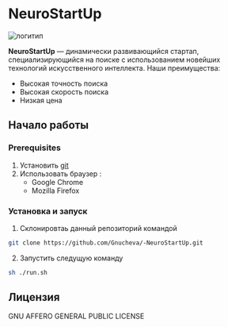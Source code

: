 # NeuroStartUp

![логитип](https://camo.githubusercontent.com/c6727c717cad1e4820481abb87524f90782445c5/68747470733a2f2f692e696d6775722e636f6d2f495a4f525769492e706e67)

**NeuroStartUp** — динамически развивающийся стартап, специализирующийся на поиске с использованием новейших технологий искусственного интеллекта. Наши преимущества:

* Высокая точность поиска
* Высокая скорость поиска
* Низкая цена

## Начало работы

### Prerequisites

1. Установить [git](https://git-scm.com/book/en/v2/Getting-Started-Installing-Git)
1. Использовать браузер :
    * Google Chrome 
    * Mozilla Firefox


### Установка и запуск

1. Склонировтаь данный репозиторий командой 
```bash
git clone https://github.com/Gnucheva/-NeuroStartUp.git 
```
2. Запустить следущую  команду 
```bash
sh ./run.sh
```

## Лицензия

 GNU AFFERO GENERAL PUBLIC LICENSE
